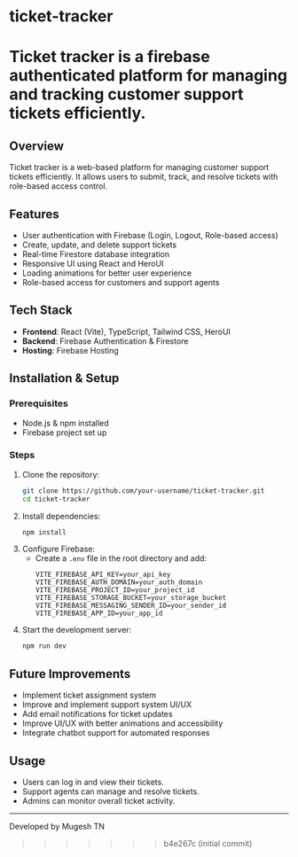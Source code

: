 # ticket-tracker
Ticket tracker is a firebase authenticated platform for managing and tracking customer support tickets efficiently.
=======

## Overview
Ticket tracker is a web-based platform for managing customer support tickets efficiently. It allows users to submit, track, and resolve tickets with role-based access control.

## Features
- User authentication with Firebase (Login, Logout, Role-based access)
- Create, update, and delete support tickets
- Real-time Firestore database integration
- Responsive UI using React and HeroUI
- Loading animations for better user experience
- Role-based access for customers and support agents

## Tech Stack
- **Frontend**: React (Vite), TypeScript, Tailwind CSS, HeroUI
- **Backend**: Firebase Authentication & Firestore
- **Hosting**: Firebase Hosting

## Installation & Setup

### Prerequisites
- Node.js & npm installed
- Firebase project set up

### Steps
1. Clone the repository:
   ```sh
   git clone https://github.com/your-username/ticket-tracker.git
   cd ticket-tracker
   ```
2. Install dependencies:
   ```sh
   npm install
   ```
3. Configure Firebase:
   - Create a `.env` file in the root directory and add:
     ```env
     VITE_FIREBASE_API_KEY=your_api_key
     VITE_FIREBASE_AUTH_DOMAIN=your_auth_domain
     VITE_FIREBASE_PROJECT_ID=your_project_id
     VITE_FIREBASE_STORAGE_BUCKET=your_storage_bucket
     VITE_FIREBASE_MESSAGING_SENDER_ID=your_sender_id
     VITE_FIREBASE_APP_ID=your_app_id
     ```
4. Start the development server:
   ```sh
   npm run dev
   ```

## Future Improvements
- Implement ticket assignment system
- Improve and implement support system UI/UX
- Add email notifications for ticket updates
- Improve UI/UX with better animations and accessibility
- Integrate chatbot support for automated responses

## Usage
- Users can log in and view their tickets.
- Support agents can manage and resolve tickets.
- Admins can monitor overall ticket activity.

---
Developed by Mugesh TN

>>>>>>> b4e267c (initial commit)
